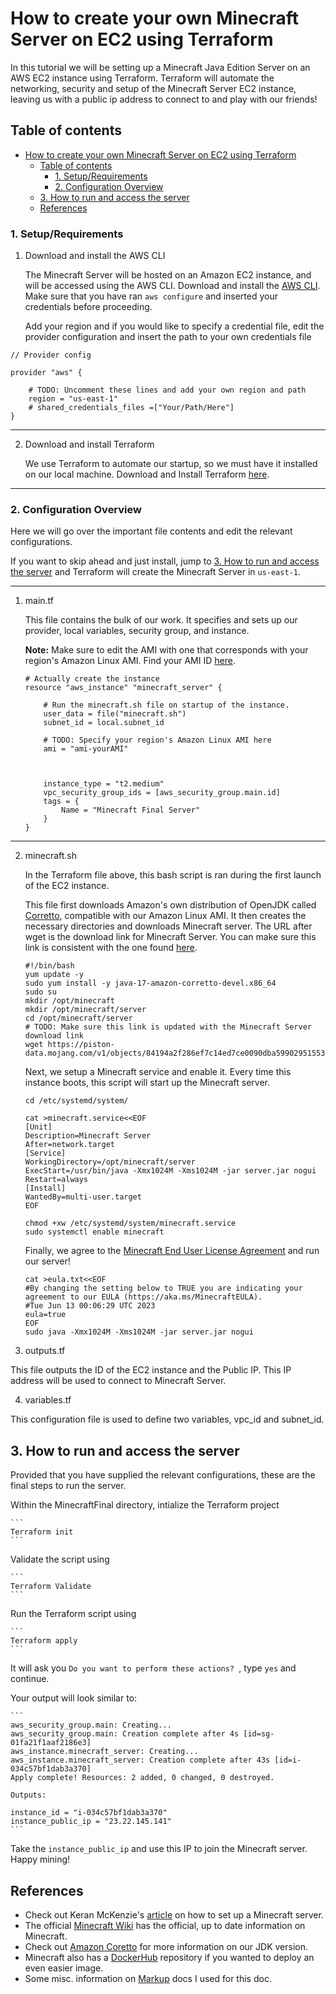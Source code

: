 # How to create your own Minecraft Server on EC2 using Terraform

In this tutorial we will be setting up a Minecraft Java Edition Server on an AWS EC2 instance using Terraform. Terraform will automate the networking, security and setup of the Minecraft Server EC2 instance, leaving us with a public ip address to connect to and play with our friends!

## Table of contents
- [How to create your own Minecraft Server on EC2 using Terraform](#how-to-create-your-own-minecraft-server-on-ec2-using-terraform)
  - [Table of contents](#table-of-contents)
    - [1. Setup/Requirements](#1-setuprequirements)
    - [2. Configuration Overview](#2-configuration-overview)
  - [3. How to run and access the server](#3-how-to-run-and-access-the-server)
  - [References](#references)
  

### 1. Setup/Requirements


1. Download and install the AWS CLI

	The Minecraft Server will be hosted on an Amazon EC2 instance, and will be accessed using the AWS CLI. Download and install the [AWS CLI](https://docs.aws.amazon.com/cli/). Make sure that you have ran `aws configure` and inserted your credentials before proceeding.

	Add your region and if you would like to specify a credential file, edit the provider configuration and insert the path to your own credentials file

```
// Provider config

provider "aws" {

    # TODO: Uncomment these lines and add your own region and path
    region = "us-east-1"
    # shared_credentials_files =["Your/Path/Here"]
}
```

---

2. Download and install Terraform

	We use Terraform to automate our startup, so we must have it installed on our local machine.
	Download and Install Terraform [here](https://developer.hashicorp.com/terraform/downloads).

  ---
  

### 2. Configuration Overview

Here we will go over the important file contents and edit the relevant configurations.

If you want to skip ahead and just install, jump to [3. How to run and access the server](#3-how-to-run-and-access-the-server) and Terraform will create the Minecraft Server in ```us-east-1```.

---

  

1. main.tf

    This file contains the bulk of our work. It specifies and sets up our provider, local variables, security group, and instance.
    
    **Note:** Make sure to edit the AMI with one that corresponds with your region's Amazon Linux AMI. Find your AMI ID [here](https://docs.aws.amazon.com/AWSEC2/latest/UserGuide/finding-an-ami.html).

    ```
    # Actually create the instance
    resource "aws_instance" "minecraft_server" {

        # Run the minecraft.sh file on startup of the instance.
        user_data = file("minecraft.sh")
        subnet_id = local.subnet_id

        # TODO: Specify your region's Amazon Linux AMI here
        ami = "ami-yourAMI"

    

        instance_type = "t2.medium"
        vpc_security_group_ids = [aws_security_group.main.id]
        tags = {
            Name = "Minecraft Final Server"
        }
    }
    ```

---

2. minecraft.sh

    In the Terraform file above, this bash script is ran during the first launch of the EC2 instance.

    This file first downloads Amazon's own distribution of OpenJDK called [Corretto](ttps://aws.amazon.com/corretto/?), compatible with our Amazon Linux AMI. It then creates the necessary directories and downloads Minecraft server. The URL after wget is the download link for Minecraft Server. You can make sure this link is consistent with the one found [here](https://www.minecraft.net/en-us/download/server).

    ```
    #!/bin/bash
    yum update -y
    sudo yum install -y java-17-amazon-corretto-devel.x86_64
    sudo su
    mkdir /opt/minecraft
    mkdir /opt/minecraft/server
    cd /opt/minecraft/server
    # TODO: Make sure this link is updated with the Minecraft Server download link
    wget https://piston-data.mojang.com/v1/objects/84194a2f286ef7c14ed7ce0090dba59902951553/server.jar
    ```

    Next, we setup a Minecraft service and enable it. Every time this instance boots, this script will start up the Minecraft server.

    ```
    cd /etc/systemd/system/

    cat >minecraft.service<<EOF
    [Unit]
    Description=Minecraft Server
    After=network.target
    [Service]
    WorkingDirectory=/opt/minecraft/server
    ExecStart=/usr/bin/java -Xmx1024M -Xms1024M -jar server.jar nogui
    Restart=always
    [Install]
    WantedBy=multi-user.target
    EOF
    
    chmod +xw /etc/systemd/system/minecraft.service
    sudo systemctl enable minecraft
    ```

    

    Finally, we agree to the [Minecraft End User License Agreement](https://aka.ms/MinecraftEULA) and run our server!

    ```
    cat >eula.txt<<EOF
    #By changing the setting below to TRUE you are indicating your agreement to our EULA (https://aka.ms/MinecraftEULA).
    #Tue Jun 13 00:06:29 UTC 2023
    eula=true
    EOF
    sudo java -Xmx1024M -Xms1024M -jar server.jar nogui
    ```


3. outputs.tf

This file outputs the ID of the EC2 instance and the Public IP. This IP address will be used to connect to Minecraft Server.


4. variables.tf


This configuration file is used to define two variables, vpc_id and subnet_id.

## 3. How to run and access the server

Provided that you have supplied the relevant configurations, these are the final steps to run the server.



Within the MinecraftFinal directory, intialize the Terraform project

    ```
    Terraform init
    ```

Validate the script using

    ```
    Terraform Validate
    ```

Run the Terraform script using

    ```
    Terraform apply
    ```

It will ask you ```Do you want to perform these actions? ```, type ```yes``` and continue.

Your output will look similar to:

    ```
    aws_security_group.main: Creating...
    aws_security_group.main: Creation complete after 4s [id=sg-01fa21f1aaf2186e3]
    aws_instance.minecraft_server: Creating...
    aws_instance.minecraft_server: Creation complete after 43s [id=i-034c57bf1dab3a370]
    Apply complete! Resources: 2 added, 0 changed, 0 destroyed.

    Outputs:

    instance_id = "i-034c57bf1dab3a370"
    instance_public_ip = "23.22.145.141"
    ```

Take the ```instance_public_ip``` and use this IP to join the Minecraft server. Happy mining!

## References

- Check out Keran McKenzie's [article](https://www.linkedin.com/pulse/setup-minecraft-server-java-edition-aws-ec2-keran-mckenzie) on how to set up a Minecraft server.
- The official [Minecraft Wiki](https://minecraft.fandom.com/wiki/Minecraft_Wiki) has the official, up to date information on Minecraft.
- Check out [Amazon Coretto](https://aws.amazon.com/corretto/?filtered-posts.sort-by=item.additionalFields.createdDate&filtered-posts.sort-order=desc) for more information on our JDK version.
- Minecraft also has a [DockerHub](https://hub.docker.com/r/itzg/minecraft-server/) repository if you wanted to deploy an even easier image.
- Some misc. information on [Markup](https://www.markdownguide.org/basic-syntax/#horizontal-rules) docs I used for this doc.